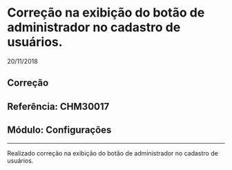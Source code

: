 # Correção na exibição do botão de administrador no cadastro de usuários.
20/11/2018
## Correção
## Referência: CHM30017
## Módulo: Configurações
***

Realizado correção na exibição do botão de administrador no cadastro de usuários.